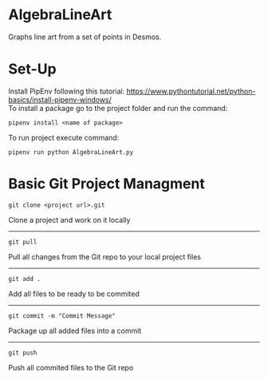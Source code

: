 # AlgebraLineArt
Graphs line art from a set of points in Desmos. <br />

# Set-Up
Install PipEnv following this tutorial: https://www.pythontutorial.net/python-basics/install-pipenv-windows/ <br />
To install a package go to the project folder and run the command:<br />
````
pipenv install <name of package>
````
To run project execute command:<br />
````
pipenv run python AlgebraLineArt.py
````

# Basic Git Project Managment
```
git clone <project url>.git
```
Clone a project and work on it locally
___________________________
```
git pull
```
Pull all changes from the Git repo to your local project files
___________________________
```
git add .
```
Add all files to be ready to be commited
___________________________
```
git commit -m "Commit Message"
```
Package up all added files into a commit
___________________________
```
git push
```
Push all commited files to the Git repo